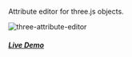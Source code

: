 Attribute editor for three.js objects.

![three-attribute-editor](https://arodic.github.com/three-attribute-editor/preview.png "three-attribute-editor")

##### [Live Demo](http://arodic.github.com/three-attribute-editor/)